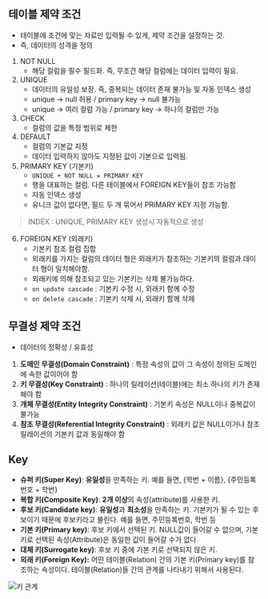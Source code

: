 
## 테이블 제약 조건
- 테이블에 조건에 맞는 자료만 입력될 수 있게, 제약 조건을 설정하는 것. 
- 즉, 데이터의 성격을 정의

1. NOT NULL
	- 해당 컬럼을 필수 필드화. 즉, 무조건 해당 컬럼에는 데이터 입력이 필요. 
2. UNIQUE
    - 데이터의 유일성 보장. 즉, 중복되는 데이터 존재 불가능 및 자동 인덱스 생성 
    - unique -> null 허용 / primary key -> null 불가능 
    - unique -> 여러 컬럼 가능 / primary key -> 하나의 컬럼만 가능
3. CHECK
	- 컬럼의 값을 특정 범위로 제한
4. DEFAULT 
	- 컬럼의 기본값 지정 
	- 데이터 입력하지 않아도 지정된 값이 기본으로 입력됨.
5. PRIMARY KEY (기본키)
	- `UNIQUE + NOT NULL = PRIMARY KEY`
	- 행을 대표하는 컬럼. 다른 테이블에서 FOREIGN KEY들이 참조 가능함 
	- 자동 인덱스 생성 
	- 유니크 값이 없다면, 필드 두 개 묶어서 PRIMARY KEY 지정 가능함.  

> INDEX : UNIQUE, PRIMARY KEY 생성시 자동적으로 생성

6. FOREIGN KEY (외래키)
   - 기본키 참조 컬럼 집합 
   - 외래키를 가지는 컬럼의 데이터 형은  외래키가 참조하는 기본키의 컬럼과 데이터 형이 일치해야함.
   - 외래키에 의해 참조되고 있는 기본키는 삭제 불가능하다. 
   - `on update cascade` : 기본키 수정 시, 외래키 함께 수정
   - `on delete cascade` : 기본키 삭제 시, 외래키 함께 삭제 


## 무결성 제약 조건
- 데이터의 정확성 / 유효성 

 1. **도메인 무결성(Domain Constraint)**
: 특정 속성의 값이 그 속성이 정의된 도메인에 속한 값이어야 함
2. **키 무결성(Key Constraint)**
: 하나의 릴레이션(테이블)에는 최소 하나의 키가 존재해야 함
3. **개체 무결성(Entity Integrity Constraint)**
: 기본키 속성은 NULL이나 중복값이 불가능
4. **참조 무결성(Referential Integrity Constraint)**
: 외래키 값은 NULL이거나 참조 릴레이션의 기본키 값과 동일해야 함


## Key
-   **슈퍼 키(Super Key)**:  **유일성**을 만족하는 키. 예를 들면, {학번 + 이름}, {주민등록번호 + 학번}
-   **복합 키(Composite Key)**:  **2개 이상**의 속성(attribute)를 사용한 키.
-   **후보 키(Candidate key)**:  **유일성**과  **최소성**을 만족하는 키. 기본키가 될 수 있는 후보이기 때문에 후보키라고 불린다. 예를 들면, 주민등록번호, 학번 등
-   **기본 키(Primary key)**: 후보 키에서 선택된 키. NULL값이 들어갈 수 없으며, 기본키로 선택된 속성(Attribute)은 동일한 값이 들어갈 수가 없다.
-   **대체 키(Surrogate key)**: 후보 키 중에 기본 키로 선택되지 않은 키.
-   **외래 키(Foreign Key):**  어떤 테이블(Relation) 간의 기본 키(Primary key)를 참조하는 속성이다. 테이블(Relation)들 간의 관계를 나타내기 위해서 사용된다.

![키 관계](https://velog.velcdn.com/images/cchloe2311/post/0a2e87c1-75f8-482b-879c-4867d41f795a/image.png)

